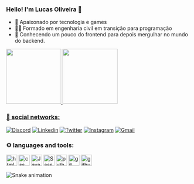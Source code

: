 ### Hello! I'm Lucas Oliveira 👋

- 🌱 Apaixonado por tecnologia e games
- ✍🏼 Formado em engenharia civil em transição para programação
- 🦾 Conhecendo um pouco do frontend para depois mergulhar no mundo do backend.

<div>
  <a href="https://github.com/Lucasbxd">
  <img height="150em" src="https://github-readme-stats.vercel.app/api?username=lucasbxd&show_icons=true&theme=dark&include_all_commits=true&count_private=true"/>
  <img height="150em" src="https://github-readme-stats.vercel.app/api/top-langs/?username=lucasbxd&layout=compact&langs_count=16&theme=dark"/>
</div>

### 📌 social networks:

[![Discord](https://img.shields.io/badge/Discord-7289DA?style=for-the-badge&logo=discord&logoColor=white)](https://discordapp.com/users/463820155286192128)
[![Linkedin](https://img.shields.io/badge/LinkedIn-0077B5?style=for-the-badge&logo=linkedin&logoColor=white)](https://www.linkedin.com/in/lucasbxd/)
[![Twitter](https://img.shields.io/badge/Twitter-1DA1F2?style=for-the-badge&logo=twitter&logoColor=white)]()
[![Instagram](https://img.shields.io/badge/Instagram-E4405F?style=for-the-badge&logo=instagram&logoColor=white)]()
[![Gmail](https://img.shields.io/badge/Gmail-D14836?style=for-the-badge&logo=gmail&logoColor=white)](mailto:oiveirabxd84@gmail.com)

### ⚙️ languages and tools:

<div>
  <img align="centeer" alt="html" height="30" widht="40"  src="https://cdn.jsdelivr.net/gh/devicons/devicon/icons/html5/html5-original.svg" />
  <img align="centeer" alt="css" height="30" widht="40"  src="https://cdn.jsdelivr.net/gh/devicons/devicon/icons/css3/css3-original.svg" />
  <img align="centeer" alt="JavaScript" height="30" widht="40"  src="https://cdn.jsdelivr.net/gh/devicons/devicon/icons/javascript/javascript-original.svg" />
  <img align="centeer" alt="Sass" height="30" widht="40"  src="https://cdn.jsdelivr.net/gh/devicons/devicon/icons/sass/sass-original.svg" />
  <img align="centeer" alt="python" height="30" widht="40"  src="https://cdn.jsdelivr.net/gh/devicons/devicon/icons/python/python-original.svg" />
  <img align="centeer" alt="git" height="30" widht="40"  src="https://cdn.jsdelivr.net/gh/devicons/devicon/icons/git/git-original.svg" />
  <img align="centeer" alt="github" height="30" widht="40"  src="https://cdn.jsdelivr.net/gh/devicons/devicon/icons/github/github-original.svg" />

  ![Snake animation](https://github.com/lucasbxd/lucasbxd/blob/output/github-contribution-grid-snake.svg)
</div>
